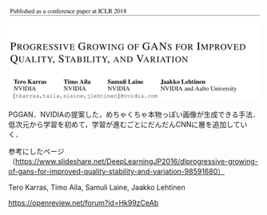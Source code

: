 ![論文](https://github.com/soraKING44/survey_paper/blob/images/GAN/Progressive%20Growing%20of%20GANs%20for%20Improved%20Quality%2C%20Stability%2C%20and%20Variation.png)

PGGAN．NVIDIAの提案した，めちゃくちゃ本物っぽい画像が生成できる手法．低次元から学習を初めて，学習が進むごとにだんだんCNNに層を追加していく．

参考にしたページ（https://www.slideshare.net/DeepLearningJP2016/dlprogressive-growing-of-gans-for-improved-quality-stability-and-variation-98591680）

Tero Karras, Timo Aila, Samuli Laine, Jaakko Lehtinen

https://openreview.net/forum?id=Hk99zCeAb
